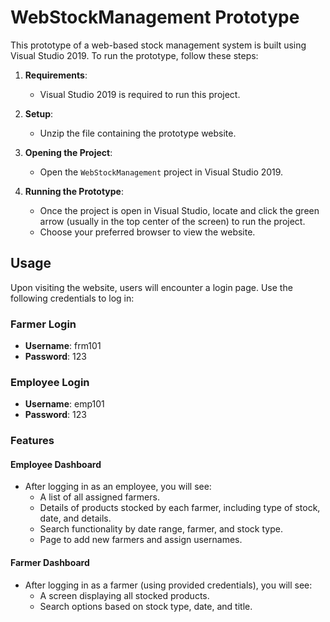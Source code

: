 # WebStockManagement Prototype

This prototype of a web-based stock management system is built using Visual Studio 2019. To run the prototype, follow these steps:

1. **Requirements**:
   - Visual Studio 2019 is required to run this project.

2. **Setup**:
   - Unzip the file containing the prototype website.

3. **Opening the Project**:
   - Open the `WebStockManagement` project in Visual Studio 2019.

4. **Running the Prototype**:
   - Once the project is open in Visual Studio, locate and click the green arrow (usually in the top center of the screen) to run the project.
   - Choose your preferred browser to view the website.

## Usage

Upon visiting the website, users will encounter a login page. Use the following credentials to log in:

### Farmer Login
- **Username**: frm101
- **Password**: 123

### Employee Login
- **Username**: emp101
- **Password**: 123

### Features

#### Employee Dashboard
- After logging in as an employee, you will see:
  - A list of all assigned farmers.
  - Details of products stocked by each farmer, including type of stock, date, and details.
  - Search functionality by date range, farmer, and stock type.
  - Page to add new farmers and assign usernames.

#### Farmer Dashboard
- After logging in as a farmer (using provided credentials), you will see:
  - A screen displaying all stocked products.
  - Search options based on stock type, date, and title.

